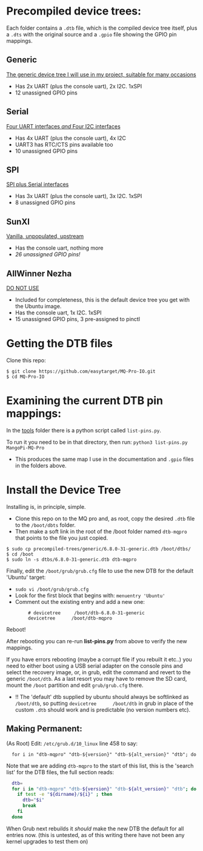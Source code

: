 # Precompiled device trees:
Each folder contains a `.dtb` file, which is the compiled device tree itself, plus a `.dts` with the original source and a `.gpio` file showing the GPIO pin mappings.

## Generic
[The generic device tree I will use in my project, suitable for many occasions](./generic)
* Has 2x UART (plus the console uart), 2x I2C. 1xSPI
* 12 unassigned GPIO pins

## Serial
[Four UART interfaces *and* Four I2C interfaces](./serial)
* Has 4x UART (plus the console uart), 4x I2C
* UART3 has RTC/CTS pins available too
* 10 unassigned GPIO pins

## SPI
[SPI plus Serial interfaces](./spi)
* Has 3x UART (plus the console uart), 3x I2C. 1xSPI
* 8 unassigned GPIO pins

## SunXI
[Vanilla, unpopulated, upstream](./sunxi)
* Has the console uart, nothing more
* *26 unassigned GPIO pins!*

## AllWinner Nezha
[DO NOT USE](./allwinner-nezha)
* Included for completeness, this is the default device tree you get with the Ubuntu image.
* Has the console uart, 1x I2C. 1xSPI
* 15 unassigned GPIO pins, 3 pre-assigned to pinctl

# Getting the DTB files
Clone this repo:
```console
$ git clone https://github.com/easytarget/MQ-Pro-IO.git
$ cd MQ-Pro-IO
```

# Examining the current DTB pin mappings:
In the [tools](../tools) folder there is a python script called `list-pins.py`.

To run it you need to be in that directory, then run:
`python3 list-pins.py MangoPi-MQ-Pro`
* This produces the same map I use in the documentation and `.gpio` files in the folders above.

# Install the Device Tree
Installing is, in principle, simple. 
* Clone this repo on to the MQ pro and, as root, copy the desired `.dtb` file to the `/boot/dbts` folder.
* Then make a soft link in the root of the /boot folder named `dtb-mqpro` that points to the file you just copied.
```console
$ sudo cp precompiled-trees/generic/6.8.0-31-generic.dtb /boot/dtbs/
$ cd /boot
$ sudo ln -s dtbs/6.8.0-31-generic.dtb dtb-mqpro
```

Finally, edit the `/boot/grub/grub.cfg` file to use the new DTB for the default 'Ubuntu' target:
* `sudo vi /boot/grub/grub.cfg`
* Look for the first block that begins with: `menuentry 'Ubuntu'`
* Comment out the existing entry and add a new one:
```console
        # devicetree     /boot/dtb-6.8.0-31-generic
        devicetree      /boot/dtb-mqpro
```

Reboot!

After rebooting you can re-run **list-pins.py** from above to verify the new mappings.

If you have errors rebooting (maybe a corrupt file if you rebuilt it etc..) you need to either boot using a USB serial adapter on the console pins and select the recovery image,  or, in grub, edit the command and revert to the generic `/boot/dtb`. 
As a last resort you may have to remove the SD card, mount the `/boot` partition and edit `grub/grub.cfg` there.
* !! The 'default' dtb supplied by ubuntu should always be softlinked as `/boot/dtb`, so putting `devicetree      /boot/dtb` in grub in place of the custom `.dtb` should work and is predictable (no version numbers etc).

## Making Permanent:
(As Root) Edit: `/etc/grub.d/10_linux` line 458 to say:
```
  for i in "dtb-mqpro" "dtb-${version}" "dtb-${alt_version}" "dtb"; do
```

Note that we are adding `dtb-mqpro` to the start of this list, this is the 'search list' for the DTB files, the full section reads:
```bash
  dtb=
  for i in "dtb-mqpro" "dtb-${version}" "dtb-${alt_version}" "dtb"; do
    if test -e "${dirname}/${i}" ; then
      dtb="$i"
      break
    fi
  done
```
When Grub next rebuilds it *should* make the new DTB the default for all entries now. (this is untested, as of this writing there have not been any kernel upgrades to test them on)
